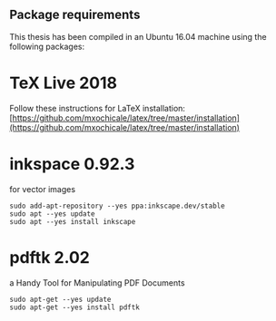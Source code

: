 Package requirements
---
This thesis has been compiled in an Ubuntu 16.04 machine using
the following packages:


# TeX Live 2018

Follow these instructions for LaTeX installation: 
[https://github.com/mxochicale/latex/tree/master/installation](https://github.com/mxochicale/latex/tree/master/installation)


# inkspace 0.92.3
for vector images 

```
sudo add-apt-repository --yes ppa:inkscape.dev/stable
sudo apt --yes update
sudo apt --yes install inkscape
```

# pdftk 2.02
a Handy Tool for Manipulating PDF Documents

```
sudo apt-get --yes update
sudo apt-get --yes install pdftk
```



